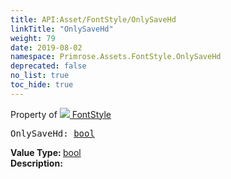 ```yaml
---
title: API:Asset/FontStyle/OnlySaveHd
linkTitle: "OnlySaveHd"
weight: 79
date: 2019-08-02
namespace: Primrose.Assets.FontStyle.OnlySaveHd
deprecated: false
no_list: true
toc_hide: true
---
```

Property of <a href="/docs/api-reference/Class/FontStyle"><img src="/icons/silk/default.png"/>&nbsp;FontStyle</a>
<pre class="method-declaration">
OnlySaveHd: <a class="type" href="/docs/api-reference/System/Primitives#boolean">bool</a></pre>
<b>Value Type: </b>
<a class="type" href="/docs/api-reference/System/Primitives#boolean">bool</a>
<br/>
<b>Description: </b>